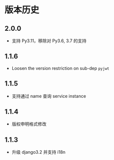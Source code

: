 # 版本历史

## 2.0.0
- 支持 Py3.11，移除对 Py3.6, 3.7 的支持

## 1.1.6
- Loosen the version restriction on sub-dep `pyjwt`

## 1.1.5
- 支持通过 name 查询 service instance

## 1.1.4
- 版权申明格式修改

## 1.1.3
- 升级 django3.2 并支持 i18n
